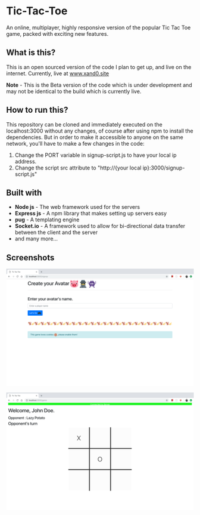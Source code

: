 # Tic-Tac-Toe
An online, multiplayer, highly responsive version of the popular Tic Tac Toe game, packed with exciting new features.



## What is this?
This is an open sourced version of the code I plan to get up, and live on the internet.
Currently, live at www.xand0.site

**Note** - This is the Beta version of the code which is under development and may not be identical to the build which is currently live.


## How to run this?
This repository can be cloned and immediately executed on the localhost:3000 without any changes, of course after using npm to install the dependencies.
But in order to make it accessible to anyone on the same network, you'll have to make a few changes in the code:
1. Change the PORT variable in signup-script.js to have your local ip address.
2. Change the script src attribute to "http://{your local ip}:3000/signup-script.js"


## Built with
* **Node js** - The web framework used for the servers
* **Express js** - A npm library that makes setting up servers easy
* **pug** - A templating engine
* **Socket.io** - A framework used to allow for bi-directional data transfer between the client and the server
* and many more...

## Screenshots
![Image of Sign up page](https://raw.githubusercontent.com/MahirJhaveri/Tic-Tac-Toe/master/assets/SignUp%20page.png)

![Image of Game page](https://raw.githubusercontent.com/MahirJhaveri/Tic-Tac-Toe/master/assets/Game%20page.png)
